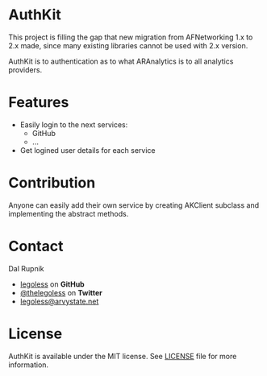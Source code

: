 AuthKit
=======

This project is filling the gap that new migration from AFNetworking 1.x to 2.x made, since many existing libraries cannot be used with 2.x version.

AuthKit is to authentication as to what ARAnalytics is to all analytics providers.

# Features

- Easily login to the next services:
  - GitHub
  - ...
- Get logined user details for each service

# Contribution

Anyone can easily add their own service by creating AKClient subclass and implementing the abstract methods.

Contact
======

Dal Rupnik

- [legoless](https://github.com/legoless) on **GitHub**
- [@thelegoless](https://twitter.com/thelegoless) on **Twitter**
- [legoless@arvystate.net](mailto:legoless@arvystate.net)

License
======

AuthKit is available under the MIT license. See [LICENSE](https://github.com/Legoless/AuthKit/blob/master/LICENSE) file for more information.
